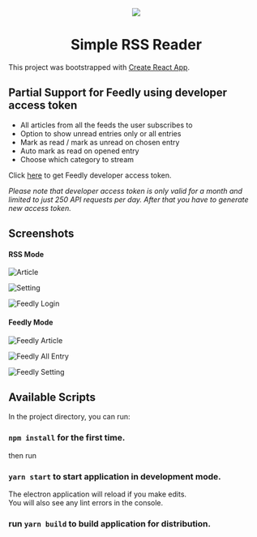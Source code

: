 <p align="center">
  <img src="https://raw.githubusercontent.com/salmanrameli/simple-rss-reader/master/assets/icon.png">
  <h1 align="center">Simple RSS Reader</h1>
</p>


This project was bootstrapped with [Create React App](https://github.com/facebook/create-react-app).

## Partial Support for Feedly using developer access token
* All articles from all the feeds the user subscribes to
* Option to show unread entries only or all entries
* Mark as read / mark as unread on chosen entry
* Auto mark as read on opened entry
* Choose which category to stream

Click [here](https://feedly.com/v3/auth/dev) to get Feedly developer access token.

*Please note that developer access token is only valid for a month and limited to just 250 API requests per day. After that you have to generate new access token.*

## Screenshots
#### RSS Mode

![Article](https://raw.githubusercontent.com/salmanrameli/simple-rss-reader/master/Article.png)

![Setting](https://raw.githubusercontent.com/salmanrameli/simple-rss-reader/master/Setting.png)

![Feedly Login](https://raw.githubusercontent.com/salmanrameli/simple-rss-reader/master/Feedly%20Login.png)

#### Feedly Mode

![Feedly Article](https://raw.githubusercontent.com/salmanrameli/simple-rss-reader/master/Feedly%20Article.png)

![Feedly All Entry](https://raw.githubusercontent.com/salmanrameli/simple-rss-reader/master/Feedly%20All.png)

![Feedly Setting](https://raw.githubusercontent.com/salmanrameli/simple-rss-reader/master/Feedly%20Setting.png)

## Available Scripts

In the project directory, you can run:

### `npm install` for the first time.
then run
### `yarn start` to start application in development mode.

The electron application will reload if you make edits.<br>
You will also see any lint errors in the console.

### run `yarn build` to build application for distribution.

